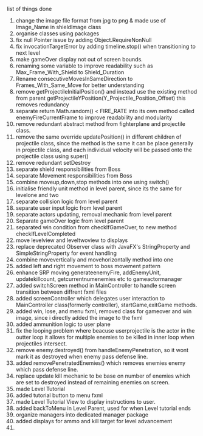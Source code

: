 list of things done
1. change the image file format from jpg to png & made use of Image_Name in shieldImage class
2. organise classes using packages
3. fix null Pointer issue by adding Object.RequireNonNull
4. fix invocationTargetError by adding timeline.stop() when transitioning to next level
5. make gameOver display not out of screen bounds.
6. renaming some variable to improve readability such as Max_Frame_With_Shield to Shield_Duration
7. Rename consecutiveMovesInSameDirection to Frames_With_Same_Move for better understanding
8. remove getProjectileInitialPosition() and instead use the existing method from parent getProjectileYPosition(Y_Projectile_Position_Offset) this removes redundancy
9. separate return Math.random() < FIRE_RATE into its own method called enemyFireCurrentFrame to improve readability and modularity 
10. remove redundant abstract method from fighterplane and projectile class. 
11. remove the same override updatePosition() in different children of projectile class, since the method is the same it can be place generally in projectile class, and each individual velocity will be passed onto the projectile class using super()
12. remove redundant setDestroy 
13. separate shield responsibilities from Boss 
14. separate Movement responsibilities from Boss 
15. combine moveup,down,stop methods into one using switch() 
16. initialise friendly unit method in level parent, since its the same for levelone and two 
17. separate collision logic from level parent 
18. separate user input logic from level parent
19. separate actors updating, removal mechanic from level parent 
20. Separate gameOver logic from level parent
21. separated win condition from checkIfGameOver, to new method checkIfLevelCompleted
22. move levelview and leveltwoview to displays
23. replace deprecated Observer class with JavaFX's StringProperty and SimpleStringProperty for event handling
24. combine movevertically and movehorizontally method into one
25. added left and right movement to boss movement pattern
26. enhance SRP moving generateenemyFire, addEnemyUnit, updatekillcount, getcurrentnumenemies etc to gameactormanager 
27. added switchScreen method in MainController to handle screen transition between diffrent fxml files
28. added screenController which delegates user interaction to MainController class(formerly controller), startGame,exitGame methods. 
29. added win, lose, and menu fxml, removed class for gameover and win image, since i directly added the image to the fxml
30. added ammunition logic to user plane
31. fix the looping problem where beacuse userprojectile is the actor in the outter loop it allows for multiple enemies to be killed in inner loop when projectiles intersect.
32. remove enemy.destroyed() from handleEnemyPenetration, so it wont mark it as destroyed when enemy pass defense line. 
33. added removePenetratedEnemies() which removes enemies enemy which pass defense line.
34. replace update kill mechanic to be base on number of enemies which are set to destroyed instead of remaining enemies on screen.
35. made Level Tutorial
36. added tutorial button to menu fxml
37. made Level Tutorial View to display instructions to user.
38. added backToMenu in Level Parent, used for when Level tutorial ends
39. organize managers into dedicated manager package
40. added displays for ammo and kill target for level advancement
41. 